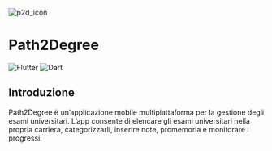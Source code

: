 ![p2d_icon](https://github.com/luca-software-developer/Path2Degree/assets/67876436/c41ca128-2008-493f-8e25-d98d67397cdc)

# Path2Degree

![Flutter](https://img.shields.io/badge/Flutter-%2302569B.svg?style=for-the-badge&logo=Flutter&logoColor=white)
![Dart](https://img.shields.io/badge/dart-%230175C2.svg?style=for-the-badge&logo=dart&logoColor=white)

## Introduzione
Path2Degree è un’applicazione mobile multipiattaforma per la gestione degli esami universitari. L’app consente di elencare gli esami universitari nella propria carriera, categorizzarli, inserire note, promemoria e monitorare i progressi.
